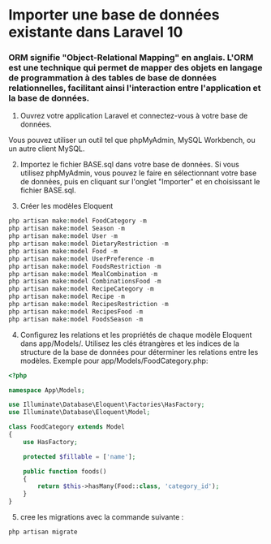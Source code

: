 # Importer une base de données existante dans Laravel 10

### ORM signifie "Object-Relational Mapping" en anglais. L'ORM est une technique qui permet de mapper des objets en langage de programmation à des tables de base de données relationnelles, facilitant ainsi l'interaction entre l'application et la base de données.


1. Ouvrez votre application Laravel et connectez-vous à votre base de données. 

Vous pouvez utiliser un outil tel que phpMyAdmin, MySQL Workbench, ou un autre client MySQL.

2. Importez le fichier BASE.sql dans votre base de données. 
Si vous utilisez phpMyAdmin, vous pouvez le faire en sélectionnant votre base de données, puis en cliquant sur l'onglet "Importer" et en choisissant le fichier BASE.sql.

3. Créer les modèles Eloquent

```php
php artisan make:model FoodCategory -m
php artisan make:model Season -m
php artisan make:model User -m
php artisan make:model DietaryRestriction -m
php artisan make:model Food -m
php artisan make:model UserPreference -m
php artisan make:model FoodsRestriction -m
php artisan make:model MealCombination -m
php artisan make:model CombinationsFood -m
php artisan make:model RecipeCategory -m
php artisan make:model Recipe -m
php artisan make:model RecipesRestriction -m
php artisan make:model RecipesFood -m
php artisan make:model FoodsSeason -m
```

4. Configurez les relations et les propriétés de chaque modèle Eloquent dans app/Models/. Utilisez les clés étrangères et les indices de la structure de la base de données pour déterminer les relations entre les modèles.
Exemple pour app/Models/FoodCategory.php:

```php
<?php

namespace App\Models;

use Illuminate\Database\Eloquent\Factories\HasFactory;
use Illuminate\Database\Eloquent\Model;

class FoodCategory extends Model
{
    use HasFactory;

    protected $fillable = ['name'];

    public function foods()
    {
        return $this->hasMany(Food::class, 'category_id');
    }
}
```

5. cree les migrations avec la commande suivante :

```php
php artisan migrate
```
